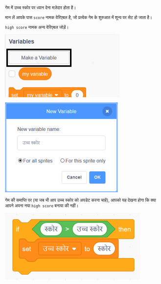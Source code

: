 गेम में उच्च स्कोर पर ध्यान देना मज़ेदार होता है।

मान लें आपके पास `score` नामक वेरिएबल है, जो प्रत्येक गेम के शुरुआत में शून्य पर सेट हो जाता है।

`high score` नामक अन्य वेरिएबल जोड़ें।

![वेरिएबल मेनू मेक अ वैरिएबल हाइलाइटेड](images/make-variable-annotated.png)

![नया वैरिएबल पॉपअप बॉक्स जिसमें वेरिएबल नाम है](images/make-high-score-variable.png)

गेम की समाप्ति पर (या जब भी आप उच्च स्कोर को अपडेट करना चाहें), आपको यह देखना होगा कि क्या आपने अपना नया `high score` बनाया की नहीं।

![कोड ब्लॉक को उच्च स्कोर के बराबर स्कोर बनाने की आवश्यकता होती है](images/check-for-high-score.png)